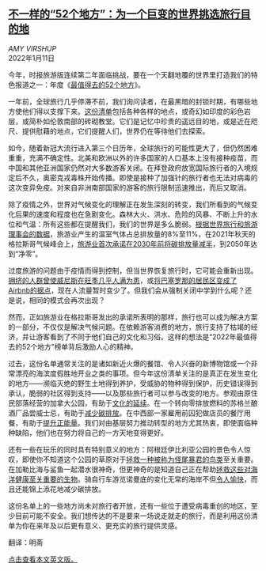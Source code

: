 <!--1641874023000-->
[不一样的“52个地方”：为一个巨变的世界挑选旅行目的地](https://cn.nytimes.com/travel/20220111/a-different-kind-of-52/)
------

<address>AMY VIRSHUP</address><time pudate="2022-01-11 11:39:47" datetime="2022-01-11 11:39:47">2022年1月11日</time><section><p>今年，时报旅游版连续第二年面临挑战，要在一个天翻地覆的世界里打造我们的特色报道之一：年度《<a href="https://cn.nytimes.com/travel/20220111/52-places-travel-2022/">最值得去的52个地方</a>》。</p><p>一年前，全球旅行几乎停滞不前，我们询问读者，在最黑暗的封锁时期，有哪些地方使他们得以支撑下来。<a href="https://cn.nytimes.com/travel/20220111/52-places-travel-2022/">这份清单</a>包括各种各样的地点，或奇幻如印度的彩色岩层，或简朴如伦敦南部的砖砌教堂。它们是记忆中珍贵的遥远目的地，或是近在咫尺、提供慰藉的地点，它们提醒人们，世界仍在等待他们去探索。</p><p>如今，随着新冠大流行进入第三个日历年，全球旅行的可能性更大了，但仍然困难重重，充满不确定性。北美和欧洲以外的许多国家的人口基本上没有接种疫苗，而中国和其他亚洲国家仍然对大多数游客关闭。在拜登政府放宽国际旅行者的入境规定后不久，奥密克戎毒株开始传播。即使是接种了加强针的旅行者也无法对病毒的这次变异免疫。对来自非洲南部国家的游客的旅行限制迅速推出，而后又取消。</p><p>除了疫情之外，世界对气候变化的理解正在发生深刻的转变，我们所看到的气候变化后果的速度和程度也在急剧变化。森林大火、洪水、危险的风暴、不断上升的水位和气温：所有这些都在提醒我们，我们的世界是多么脆弱。<a rel="noopener noreferrer" target="_blank" href="https://action.wttc.org/climate-environment">根据世界旅行和旅游理事会的数据</a>，旅游业产生的温室气体占总排放量的8%至11%，在2021年秋天的格拉斯哥气候峰会上，<a href="https://www.nytimes.com/2021/11/17/travel/travel-climate-change.html">旅游业首次承诺在2030年前将碳排放量减半</a>，到2050年达到“净零”。</p><p>过度旅游的问题由于疫情而得到控制，但当世界恢复旅行时，它可能会重新出现。<a href="https://www.nytimes.com/2020/07/02/travel/venice-coronavirus-tourism.html">拥挤的人群曾使威尼斯在旺季几乎人满为患</a>，或<a href="https://www.nytimes.com/2021/09/22/travel/barcelona-airbnb.html">将巴塞罗那的居民区变成了Airbnb的据点</a>，现在人流量暂时变少了。但我们会从强制关闭中学到什么呢？还是说，相同的模式会再次出现？</p><p>然而，正如旅游业在格拉斯哥发出的承诺所表明的那样，旅行也可以成为解决方案的一部分，不仅仅是解决气候问题。在依赖游客消费的地方，旅行支持了枯竭的经济，并让游客看到了不同于他们自己的文化和习俗。这样的想法是“2022年最值得去的52个地方”榜单背后激励人心的精神。</p><p>过去，这份名单通常关注的是诸如新近火爆的餐馆、令人兴奋的新博物馆或一个非常漂亮的海滨度假胜地开业之类的事项。但今年这份清单关注的是真正在发生变化的地方——濒临灭绝的野生土地得到养护，受威胁的物种得到保护，历史错误得到承认，脆弱的社区得到支持——以及那些旅行者可以参与改变的地方。参观由原住民部落经营的加拿大公园，有助于<a href="https://www.nytimes.com/interactive/2022/travel/52-places-travel-2022.html#thaidene">文化的延续</a>。在一个转向零排放燃料的苏格兰酿酒厂品尝威士忌，有助于<a href="https://www.nytimes.com/interactive/2022/travel/52-places-travel-2022.html#scotland">减少碳排放</a>。在中西部一家雇用前囚犯做店员的餐厅用餐，有助于<a href="https://www.nytimes.com/interactive/2022/travel/52-places-travel-2022.html#milwaukee" title="Link: https://www.nytimes.com/interactive/2022/travel/52-places-travel-2022.html#milwaukee">提升正能量</a>。我们对由基层努力推动转型的地方尤其热衷，即使面临种种缺陷，他们也在努力将自己的一方天地变得更好。</p><p>还有一些在玩乐的同时具有特别意义的地方：阿根廷伊比利亚公园的景色令人惊叹，即使你不知道这个公园的草原对于<a href="https://www.nytimes.com/interactive/2022/travel/52-places-travel-2022.html#iber%C3%A1" title="Link: https://www.nytimes.com/interactive/2022/travel/52-places-travel-2022.html#iber%C3%A1">拯救一种被称为怪尾暴君的鸟类</a>至关重要。在加勒比海与鲨鱼一起潜水很神奇，但更神奇的是知道自己正在帮助<a href="https://www.nytimes.com/interactive/2022/travel/52-places-travel-2022.html#lucayan">拯救这些对海洋健康至关重要的生物</a>。骑自行车游览诺曼底的变化无常的海岸不但<a href="https://www.nytimes.com/interactive/2022/travel/52-places-travel-2022.html#normandy" title="Link: https://www.nytimes.com/interactive/2022/travel/52-places-travel-2022.html#normandy">令人愉快</a>，而且还能锦上添花地减少碳排放。</p><p>这份名单上的一些地方尚未对旅行者开放，还有一些位于遭受病毒重创的地区，至少目前可能不安全。我们想传达的不是要来一场说走就走的旅行，而是利用这份清单为你在来年及以后更有意义、更充实的旅行提供灵感。</p></section><footer><p>翻译：明斋</p><p><a rel="nofollow" target="_blank" href="https://www.nytimes.com/2022/01/10/travel/a-different-kind-of-52.html">点击查看本文英文版。</a></p></footer>
